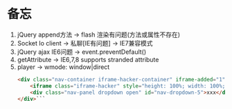 # 备忘
1. jQuery append方法 -> flash 渲染有问题(方法或属性不存在)
2. Socket Io client -> 私聊[IE有问题] -> IE7兼容模式
3. jQuery ajax IE6问题 -> event.preventDefault()
4. getAttribute -> IE6,7,8  supports stranded attribute
5. player -> wmode: window|direct
    ``` html
    <div class="nav-container iframe-hacker-container" iframe-added="1"> //absolute
        <iframe class="iframe-hacker" style="height: 100%; width: 100%;"></iframe>
        <div class="nav-panel dropdown open" id="nav-dropdown-5">xxx</div> //relative
    </div>```
